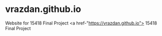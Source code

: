# vrazdan.github.io
Website for 15418 Final Project
<a href-"https://vrazdan.github.io"> 15418 Final Project </a>
